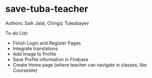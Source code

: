 # save-tuba-teacher
Authors: Saik Jalal, Chingiz Tuleubayev

To-do List:
- Finish Login and Register Pages
- Integrate translations
- Add Image to Profile
- Save Profile information in Firebase
- Create Home page (where teacher can navigate in classes, like Coursesite)
